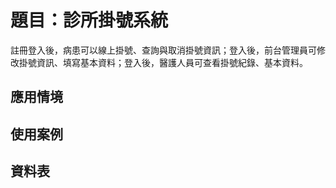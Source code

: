 # 題目：診所掛號系統
註冊登入後，病患可以線上掛號、查詢與取消掛號資訊；登入後，前台管理員可修改掛號資訊、填寫基本資料；登入後，醫護人員可查看掛號紀錄、基本資料。
## 應用情境
## 使用案例
## 資料表
